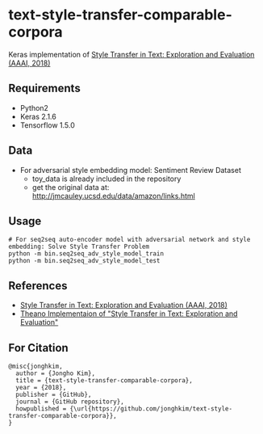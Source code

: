 # text-style-transfer-comparable-corpora

Keras implementation of [Style Transfer in Text: Exploration and Evaluation (AAAI, 2018)](https://arxiv.org/abs/1711.06861)

## Requirements
- Python2
- Keras 2.1.6
- Tensorflow 1.5.0

## Data
- For adversarial style embedding model: Sentiment Review Dataset
    - toy_data is already included in the repository
    - get the original data at: http://jmcauley.ucsd.edu/data/amazon/links.html

## Usage
~~~
# For seq2seq auto-encoder model with adversarial network and style embedding: Solve Style Transfer Problem
python -m bin.seq2seq_adv_style_model_train
python -m bin.seq2seq_adv_style_model_test
~~~

## References
- [Style Transfer in Text: Exploration and Evaluation (AAAI, 2018)](https://arxiv.org/abs/1711.06861)
- [Theano Implementaion of "Style Transfer in Text: Exploration and Evaluation"](https://github.com/jonghkim/text-style-transfer-comparable-corpora)

## For Citation
```
@misc{jonghkim,
  author = {Jongho Kim},
  title = {text-style-transfer-comparable-corpora},
  year = {2018},
  publisher = {GitHub},
  journal = {GitHub repository},
  howpublished = {\url{https://github.com/jonghkim/text-style-transfer-comparable-corpora}},
}
```